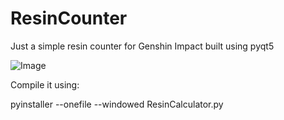 # ResinCounter
Just a simple resin counter for Genshin Impact built using pyqt5


![Image](https://i.imgur.com/GBrxecY.png)

Compile it using:

pyinstaller --onefile --windowed ResinCalculator.py


